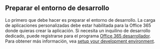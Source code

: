## <a name="prepare-your-development-environment"></a>Preparar el entorno de desarrollo

Lo primero que debe hacer es preparar el entorno de desarrollo. La carga de aplicaciones personalizadas debe estar habilitada para la Office 365 donde quieras crear la aplicación. Si necesita un inquilino de desarrollo dedicado, puede registrarse para el programa [Office 365 desarrollador](https://developer.microsoft.com/office/dev-program). Para obtener más información, vea [setup your development environment](~/concepts/build-and-test/prepare-your-o365-tenant.md).